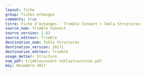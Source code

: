```yaml
--- 
layout: fiche 
group: fiches-echanges 
comments: true 
titre: Fiche d’échanges - Trimble Connect > Tekla Structures 
source_nom: Trimble Connect 
source_version: 2.63 
source_editeur: Trimble 
destination_nom: Tekla Structures 
destination_version: 2017i 
destination_editeur: Trimble 
usage_metier: Structure 
nom_pdf: trimbleconnect-teklastructures.pdf 
maj: Novembre 2017 
---
```

